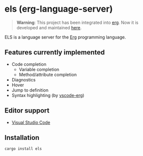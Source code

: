 # els (erg-language-server)

> __Warning__: This project has been integrated into [erg](https://github.com/erg-lang/erg/). Now it is developed and maintained [here](https://github.com/erg-lang/erg/tree/main/crates/els).

ELS is a language server for the [Erg](https://github.com/erg-lang/erg) programming language.

## Features currently implemented

- Code completion
  - Variable completion
  - Method/attribute completion
- Diagnostics
- Hover
- Jump to definition
- Syntax highlighting (by [vscode-erg](https://github.com/erg-lang/vscode-erg))

## Editor support
 - [Visual Studio Code](https://github.com/erg-lang/vscode-erg)

## Installation

```console
cargo install els
```
